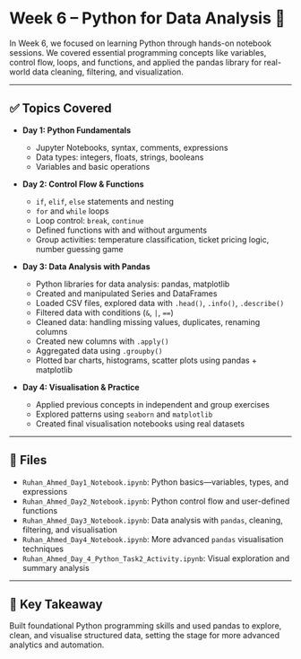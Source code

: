 # Week 6 – Python for Data Analysis 🐍

In Week 6, we focused on learning Python through hands-on notebook sessions. We covered essential programming concepts like variables, control flow, loops, and functions, and applied the pandas library for real-world data cleaning, filtering, and visualization.

---

## ✅ Topics Covered

- **Day 1: Python Fundamentals**  
  - Jupyter Notebooks, syntax, comments, expressions  
  - Data types: integers, floats, strings, booleans  
  - Variables and basic operations  

- **Day 2: Control Flow & Functions**  
  - `if`, `elif`, `else` statements and nesting  
  - `for` and `while` loops  
  - Loop control: `break`, `continue`  
  - Defined functions with and without arguments  
  - Group activities: temperature classification, ticket pricing logic, number guessing game  

- **Day 3: Data Analysis with Pandas**  
  - Python libraries for data analysis: pandas, matplotlib  
  - Created and manipulated Series and DataFrames  
  - Loaded CSV files, explored data with `.head()`, `.info()`, `.describe()`  
  - Filtered data with conditions (`&`, `|`, `==`)  
  - Cleaned data: handling missing values, duplicates, renaming columns  
  - Created new columns with `.apply()`  
  - Aggregated data using `.groupby()`  
  - Plotted bar charts, histograms, scatter plots using pandas + matplotlib

- **Day 4: Visualisation & Practice**  
  - Applied previous concepts in independent and group exercises  
  - Explored patterns using `seaborn` and `matplotlib`  
  - Created final visualisation notebooks using real datasets  

---

## 📄 Files

- `Ruhan_Ahmed_Day1_Notebook.ipynb`: Python basics—variables, types, and expressions
- `Ruhan_Ahmed_Day2_Notebook.ipynb`: Python control flow and user-defined functions
- `Ruhan_Ahmed_Day3_Notebook.ipynb`: Data analysis with `pandas`, cleaning, filtering, and visualisation   
- `Ruhan_Ahmed_Day4_Notebook.ipynb`: More advanced `pandas` visualisation techniques
- `Ruhan_Ahmed_Day_4_Python_Task2_Activity.ipynb`: Visual exploration and summary analysis

---

## 🧠 Key Takeaway

Built foundational Python programming skills and used pandas to explore, clean, and visualise structured data, setting the stage for more advanced analytics and automation.
